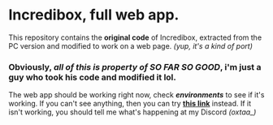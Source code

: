 # Incredibox, full web app.
This repository contains the **original code** of Incredibox, extracted from the PC version and modified to work on a web page. _(yup, it's a kind of port)_
### Obviously, ***all of this is property of SO FAR SO GOOD***, i'm just a guy who took his code and modified it lol.
The web app should be working right now, check ***environments*** to see if it's working. If you can't see anything, then you can try **[this link](https://oxtaa.github.io/incredibox)** instead. If it isn't working, you should tell me what's happening at my Discord _(oxtaa\_)_
